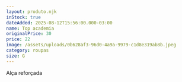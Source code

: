 ```yaml
---
layout: produto.njk
inStock: true
dateAdded: 2025-08-12T15:56:00.000-03:00
name: Top academia
originalPrice: 30
price: 22
image: /assets/uploads/0b628af3-96d0-4a9a-9979-c1d8e319ab8b.jpeg
category: roupas
size: G
---
```

Alça reforçada
